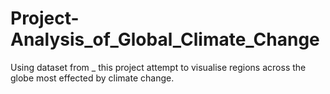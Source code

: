 # Project-Analysis_of_Global_Climate_Change
Using dataset from _ this project attempt to visualise regions across the globe most effected by climate change. 
